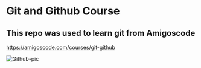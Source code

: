 # Git and Github Course

## This repo was used to learn git from Amigoscode

https://amigoscode.com/courses/git-github

![Github-pic](https://user-images.githubusercontent.com/84004945/159254465-89cd86e7-50a6-40ec-a9af-a1e088733bf7.png)

